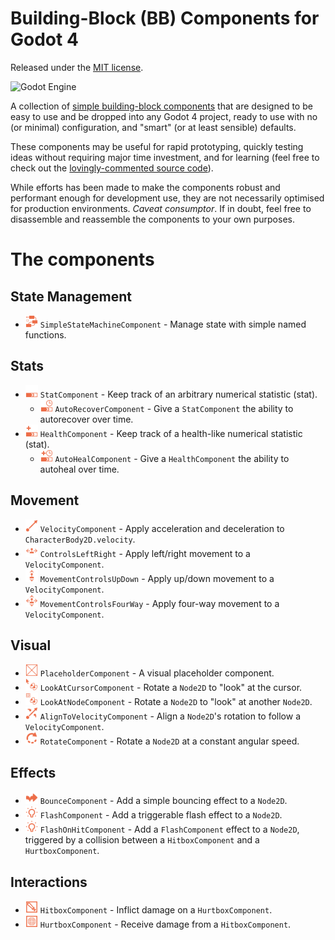 # Building-Block (BB) Components for Godot 4

Released under the [MIT license](LICENSE).

![Godot Engine](https://img.shields.io/badge/GODOT-%23FFFFFF.svg?style=for-the-badge&logo=godot-engine)

A collection of [simple building-block components](doc/README.md) that are designed to be easy to use and be dropped into any Godot 4 project, ready to use with no (or minimal) configuration, and "smart" (or at least sensible) defaults.

These components may be useful for rapid prototyping, quickly testing ideas without requiring major time investment, and for learning (feel free to check out the [lovingly-commented source code](addons/bb-components/)).

While efforts has been made to make the components robust and performant enough for development use, they are not necessarily optimised for production environments. *Caveat consumptor*.  If in doubt, feel free to disassemble and reassemble the components to your own purposes.

# The components

## State Management

- <img src="addons/bb-components/state/simple_state_machine.svg" width="20" height="20"> `SimpleStateMachineComponent` - Manage state with simple named functions.

## Stats

- <img src="addons/bb-components/stat/stat.svg" width="20" height="20"> `StatComponent` - Keep track of an arbitrary numerical statistic (stat).
	- <img src="addons/bb-components/stat/auto_recover.svg" width="20" height="20"> `AutoRecoverComponent` - Give a `StatComponent` the ability to autorecover over time.
- <img src="addons/bb-components/stat/health.svg" width="20" height="20"> `HealthComponent` - Keep track of a health-like numerical statistic (stat).
	- <img src="addons/bb-components/stat/auto_heal.svg" width="20" height="20"> `AutoHealComponent` - Give a `HealthComponent` the ability to autoheal over time.

## Movement

- <img src="addons/bb-components/movement/velocity.svg" width="20" height="20"> `VelocityComponent` - Apply acceleration and deceleration to `CharacterBody2D.velocity`.
- <img src="addons/bb-components/movement/controls_left_right.svg" width="20" height="20"> `ControlsLeftRight` - Apply left/right movement to a `VelocityComponent`.
- <img src="addons/bb-components/movement/controls_up_down.svg" width="20" height="20"> `MovementControlsUpDown` - Apply up/down movement to a `VelocityComponent`.
- <img src="addons/bb-components/movement/controls_four_way.svg" width="20" height="20"> `MovementControlsFourWay` - Apply four-way movement to a `VelocityComponent`.

## Visual

- <img src="addons/bb-components/visual/placeholder.svg" width="20" height="20"> `PlaceholderComponent` - A visual placeholder component.
- <img src="addons/bb-components/visual/look_at_cursor.svg" width="20" height="20"> `LookAtCursorComponent` - Rotate a `Node2D` to "look" at the cursor.
- <img src="addons/bb-components/visual/look_at_node.svg" width="20" height="20"> `LookAtNodeComponent` - Rotate a `Node2D` to "look" at another `Node2D`.
- <img src="addons/bb-components/visual/align_to_velocity.svg" width="20" height="20"> `AlignToVelocityComponent` - Align a `Node2D`'s rotation to follow a `VelocityComponent`.
- <img src="addons/bb-components/visual/rotate.svg" width="20" height="20"> `RotateComponent` - Rotate a `Node2D` at a constant angular speed.

## Effects

- <img src="addons/bb-components/effect/bounce_component.svg" width="20" height="20"> `BounceComponent` - Add a simple bouncing effect to a `Node2D`.
- <img src="addons/bb-components/effect/flash.svg" width="20" height="20"> `FlashComponent` - Add a triggerable flash effect to a `Node2D`.
- <img src="addons/bb-components/effect/flash.svg" width="20" height="20"> `FlashOnHitComponent` - Add a `FlashComponent` effect to a `Node2D`, triggered by a collision between a `HitboxComponent` and a `HurtboxComponent`.

## Interactions

- <img src="addons/bb-components/interact/hitbox.svg" width="20" height="20"> `HitboxComponent` - Inflict damage on a `HurtboxComponent`.
- <img src="addons/bb-components/interact/hurtbox.svg" width="20" height="20"> `HurtboxComponent` - Receive damage from a `HitboxComponent`.
